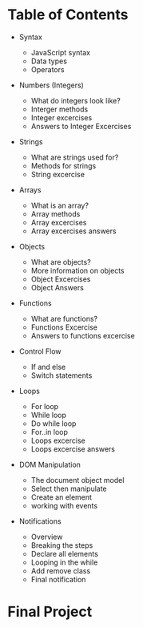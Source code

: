 # Table of Contents

* Syntax
  * JavaScript syntax
  * Data types
  * Operators

* Numbers (Integers)
  * What do integers look like?
  * Interger methods
  * Integer excercises
  * Answers to Integer Excercises

* Strings
  * What are strings used for?
  * Methods for strings
  * String excercise

* Arrays
  * What is an array?
  * Array methods
  * Array excercises
  * Array excercises answers

* Objects
  * What are objects?
  * More information on objects
  * Object Excercises
  * Object Answers

* Functions
  * What are functions?
  * Functions Excercise
  * Answers to functions excercise

* Control Flow
  * If and else
  * Switch statements

* Loops
  * For loop
  * While loop
  * Do while loop
  * For..in loop
  * Loops excercise
  * Loops excercise answers

* DOM Manipulation
  * The document object model
  * Select then manipulate
  * Create an element
  * working with events

* Notifications
  * Overview
  * Breaking the steps
  * Declare all elements
  * Looping in the while
  * Add remove class
  * Final notification

# Final Project